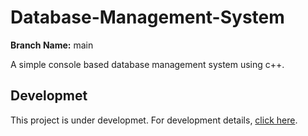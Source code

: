# Database-Management-System

**Branch Name:** main

A simple console based database management system using c++.

## Developmet

This project is under developmet. For development details, [click here](https://github.com/The-IT-Crew/Database-Management-System/tree/development).
